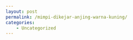 ```yaml
---
layout: post
permalink: /mimpi-dikejar-anjing-warna-kuning/
categories:
    - Uncategorized
---
```


